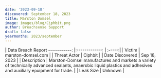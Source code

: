 ```yaml
---
date: '2023-09-18'
discovered: September 18, 2023
title: Marston Domsel
image: images/blog/Ciphbit.png
author: Breachsense Support
draft: false
yearmonths: 2023/september
---
```



| Data Breach Report
------------:     |:-------------:    | :-----:|
| Victim      | marston-domsel.com      | 
| Threat Actor      | Ciphbit      | 
| Date Discovered      | Sep 18, 2023      | 
| Description      | Marston-Domsel manufactures and markets a variety of technically advanced sealants, anaerobic liquid plastics and adhesives and auxiliary epuipment for trade.      | 
| Leak Size      | Unknown      | 

